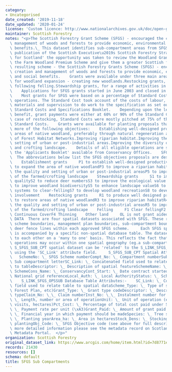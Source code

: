```yaml
---
category:
- Uncategorised
date_created: '2019-11-18'
date_updated: '2020-01-24'
license: 'Custom licence: http://www.nationalarchives.gov.uk/doc/open-government-licence/version/3/'
maintainer: Scottish Forestry
notes: "<p>The Scottish Forestry Grant Scheme (SFGS) - encouraged the creation and\
  \ management of woods and forests to provide economic, environmental and social\
  \ benefits.\_ This dataset identifies sub-compartment areas from SFGS.  Following\
  \ publication of the Scottish Executive\u2019s Scottish Forestry Strategy 'Forests\
  \ for Scotland' the opportunity was taken to review the Woodland Grant Scheme and\
  \ the Farm Woodland Premium Scheme and give them a greater Scottish focus.     The\
  \ resulting scheme - the Scottish Forestry Grants Scheme (SFGS) - encouraged the\
  \ creation and management of woods and forests to provide economic, environmental\
  \ and social benefits.    Grants were available under three main areas:    Grants\
  \ for woodland expansion - creating new woodlands.Restocking grants, for replanting\
  \ following felling.Stewardship grants, for a range of activities in existing woodlands.\
  \    Applications for SFGS grants started in June 2003 and closed in August 2006.\
  \    Most grants for SFGS were based on a percentage of Standard Costs of agreed\
  \ operations. The Standard Cost took account of the costs of labour, plants, machinery,\
  \ materials and supervision to do work to the specification as set out in the SFGS\
  \ Standard Costs and Specifications Booklet.    Depending upon the level of public\
  \ benefit, grant payments were either at 60% or 90% of the Standard Cost. In the\
  \ case of restocking, Standard Costs were mostly pitched at 75% of the new planting\
  \ Standard Costs.    Grants were available for planting proposals that met one or\
  \ more of the following objectives:    Establishing well-designed productive woodland.Expanding\
  \ areas of native woodland, preferably through natural regeneration and the development\
  \ of Forest Habitat Networks.Improving riparian habitat.Improving the quality and\
  \ setting of urban or post-industrial areas.Improving the diversity of the farmed\
  \ and crofting landscape.    Details of all eligible operations are set out within\
  \ the 'Applicants Booklet' available from Conservancy Offices.    SFGS OBJECTIVES\
  \  The abbreviations below list the SFGS objectives proposals are designed to meet:\
  \    Establishment grants     P1 to establish well-designed productive forestP2\
  \ to expand the area of native woodlandP3 to improve a riparian habitatP4 to improve\
  \ the quality and setting of urban or post-industrial areasP5 to improve the diversity\
  \ of the farmed/crofting landscape    Stewardship grants     S1 to improve timber\
  \ qualityS2 to reduce deer numbersS3 to improve the ecological value of native woodlandsS4\
  \ to improve woodland biodiversityS5 to enhance landscape valueS6 to develop alternative\
  \ systems to clear-fellingS7 to develop woodland recreationS8 to develop community\
  \ involvement    Restocking grants     R1 to produce well designed productive forestR2\
  \ to restore areas of native woodlandR3 to improve riparian habitatR4 to improve\
  \ the quality and setting of urban or post-industrial areasR5 to improve the diversity\
  \ of the farmed/crofting landscape    Felling     F1 Clear fellingF2 Selective fellingF3\
  \ Continuous CoverF4 Thinning    Other land     OL is not grant aided    SPATIAL\
  \ DATA  There are four spatial datasets associated with SFGS. These represent the\
  \ scheme boundaries, management plan boundaries, sub-compartment boundaries and\
  \ deer fence lines within each approved SFGS scheme.     Each SFGS spatial dataset\
  \ is accompanied by a specific non-spatial database table. The datasets can be related\
  \ to each other on a 'many to one' basis. This reflects the fact that many SFGS\
  \ operations may occur within one spatial geography (eg.a sub-compartment).    The\
  \ S_SFGS_SUB_CPT spatial dataset can be 'related' to the S_LINK_SFGS_OPSSUB table\
  \ using the 'SC_Link' attribute field.     S_SFGS_SUB_CPT Spatial Attributes:- \
  \   SchemeNo: \_ SFGS Scheme numberCompt_No: \_ Compartment numberSub_Compt: \_\
  \ Sub compartment letterSC_Link: \_ Concatenated field used to relate spatial data\
  \ to tableDescriptor: \_ Description of spatial featureSchemeName: \_ Name of SFGS\
  \ SchemeCons_Name: \_ ConservancyCont_Start: \_ Date contract startedGrid_Ref: \_\
  \ National grid referenceLocal_Auth: \_ Local AuthorityStatus: \_ Scheme status\
  \    S_LINK_SFGS_OPSSUB Database Table Attributes:-    SC_Link: \_ Concatenated\
  \ field used to relate table to spatial dataScheme_Type: \_ Type of scheme (SFGS,\
  \ Forest Plan, etc)Grant_Type: \_ Grant type codeDescriptor: \_ Description of grant\
  \ typeClaim_No: \_\_ Claim numberInst_No: \_\_ Instalment number for plantingQuantity:\
  \ \_ Length, number or area of operationUnit: \_ Unit of operation (eg. metres,\
  \ visits, hectares)Pct_Cost: \_ Percentage of total cost paid under SFGSPay_Rate:\
  \ \_ Payment rate per unit (\xA3)Grant_Paid: \_ Amount of grant paid (\xA3)Pay_In_FY:\
  \ \_ Financial year in which payment should be madeSpecies: \_ Tree speciesPYear:\
  \ \_ Planting yearArea_ha: \_ Area in hectaresStock_Dens: \_ Stocking density of\
  \ plantingObj_Code: \_ SFGS Objective code (see above for full descriptions)  For\
  \ more detailed information please see the metadata record on Scotland's SpatialData.gov.scot\
  \ Metadata Portal.  </p>"
organization: Scottish Forestry
original_dataset_link: https://www.arcgis.com/home/item.html?id=7d8771e248204bd2b35cafdd12637c11
records: 21430
resources: []
schema: default
title: SFGS Sub Compartments
---
```

